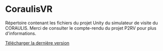 # CoraulisVR

Répertoire contenant les fichiers du projet Unity du simulateur de visite du CORAULIS.
Merci de consulter le compte-rendu du projet P2RV pour plus d'informations.

[Télécharger la dernière version](https://box.ec-nantes.fr:443/index.php/s/QqfZCrmZpCJkL2j)